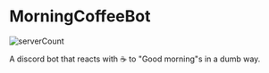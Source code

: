 # MorningCoffeeBot
![serverCount](https://img.shields.io/badge/dynamic/json?color=success&label=Serving%20☕%EF%B8%8F%20in&query=%24.serverCount&suffix=%20servers&url=https%3A%2F%2Fjson.extendsclass.com%2Fbin%2Ff6f30af011dd)

A discord bot that reacts with ☕️ to "Good morning"s in a dumb way.
